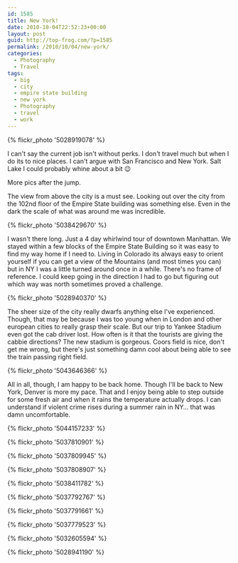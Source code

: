 ```yaml
---
id: 1585
title: New York!
date: 2010-10-04T22:52:23+00:00
layout: post
guid: http://top-frog.com/?p=1585
permalink: /2010/10/04/new-york/
categories:
  - Photography
  - Travel
tags:
  - big
  - city
  - empire state building
  - new york
  - Photography
  - travel
  - work
---
```

{% flickr_photo '5028919078' %}

I can't say the current job isn't without perks. I don't travel much but when I do its to nice places. I can't argue with San Francisco and New York. Salt Lake I could probably whine about a bit 😉

More pics after the jump.



The view from above the city is a must see. Looking out over the city from the 102nd floor of the Empire State building was something else. Even in the dark the scale of what was around me was incredible.

{% flickr_photo '5038429670' %}

I wasn't there long. Just a 4 day whirlwind tour of downtown Manhattan. We stayed within a few blocks of the Empire State Building so it was easy to find my way home if I need to. Living in Colorado its always easy to orient yourself if you can get a view of the Mountains (and most times you can) but in NY I was a little turned around once in a while. There's no frame of reference. I could keep going in the direction I had to go but figuring out which way was north sometimes proved a challenge.

{% flickr_photo '5028940370' %}

The sheer size of the city really dwarfs anything else I've experienced. Though, that may be because I was too young when in London and other european cities to really grasp their scale. But our trip to Yankee Stadium even got the cab driver lost. How often is it that the tourists are giving the cabbie directions? The new stadium is gorgeous. Coors field is nice, don't get me wrong, but there's just something damn cool about being able to see the train passing right field.

{% flickr_photo '5043646366' %}

All in all, though, I am happy to be back home. Though I'll be back to New York, Denver is more my pace. That and I enjoy being able to step outside for some fresh air and when it rains the temperature actually drops. I can understand if violent crime rises during a summer rain in NY… that was damn uncomfortable.

{% flickr_photo '5044157233' %}

{% flickr_photo '5037810901' %}

{% flickr_photo '5037809945' %}

{% flickr_photo '5037808907' %}

{% flickr_photo '5038411782' %}

{% flickr_photo '5037792767' %}

{% flickr_photo '5037791661' %}

{% flickr_photo '5037779523' %}

{% flickr_photo '5032605594' %}

{% flickr_photo '5028941190' %}
